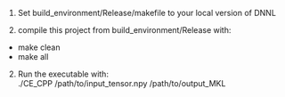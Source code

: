 1. Set build_environment/Release/makefile to your local version of DNNL 

2. compile this project from build_environment/Release with:  
* make clean  
* make all  
  
2. Run the executable with:       
./CE_CPP /path/to/input_tensor.npy /path/to/output_MKL
